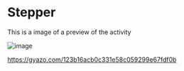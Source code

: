 # Stepper

This is a image of a preview of the activity

![image](https://user-images.githubusercontent.com/125910030/224127785-ed165245-9536-4201-9a15-bfacc16e4e07.png)

https://gyazo.com/123b16acb0c331e58c059299e67fdf0b
